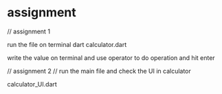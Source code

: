 # assignment

// assignment 1

run the file on terminal dart calculator.dart

write the value on terminal and use operator to do operation and hit enter

// assignment 2
// run the main file and check the UI in calculator

calculator_UI.dart


